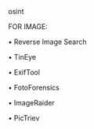 osint


FOR IMAGE:

• Reverse Image Search

• TinEye

• ExifTool

• FotoForensics

• ImageRaider

• PicTriev

